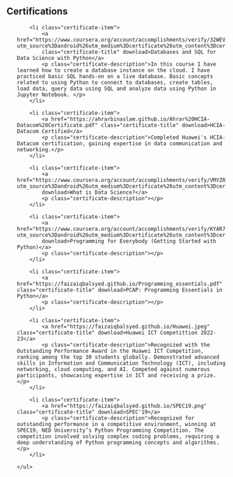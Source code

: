   <!-- Certificates Section -->
<section class="certificates-section">
    <h1>Certifications</h1>
    <ul class="certificates-list">
        
        <li class="certificate-item">  
            <a href="https://www.coursera.org/account/accomplishments/verify/32WEVBMYNA54?utm_source%3Dandroid%26utm_medium%3Dcertificate%26utm_content%3Dcert_image%26utm_campaign%3Dsharing_cta%26utm_product%3Dcourse" 
            class="certificate-title" download>Databases and SQL for Data Science with Python</a>
            <p class="certificate-description">In this course I have learned how to create a database instance on the cloud. I have practiced basic SQL hands-on on a live database. Basic concepts related to using Python to connect to databases, create tables, load data, query data using SQL and analyze data using Python in Jupyter Notebook. </p>   
        </li>
        
        <li class="certificate-item">
            <a href="https://ahrarbinaslam.github.io/Ahrar%20HCIA-Datacom%20Certificate.pdf" class="certificate-title" download>HCIA-Datacom Certified</a>
            <p class="certificate-description">Completed Huawei's HCIA-Datacom certification, gaining expertise in data communication and networking.</p>
        </li>
        
        <li class="certificate-item">
            <a href="https://www.coursera.org/account/accomplishments/verify/VMYZRFLMRN7Z?utm_source%3Dandroid%26utm_medium%3Dcertificate%26utm_content%3Dcert_image%26utm_campaign%3Dsharing_cta%26utm_product%3Dcourse" 
            download>What is Data Science?</a>
            <p class="certificate-description"></p>
        </li>
        
        <li class="certificate-item">
            <a href="https://www.coursera.org/account/accomplishments/verify/KYAR73DYYANJ?utm_source%3Dandroid%26utm_medium%3Dcertificate%26utm_content%3Dcert_image%26utm_campaign%3Dsharing_cta%26utm_product%3Dcourse" 
            download>Programming for Everybody (Getting Started with Python)</a>
            <p class="certificate-description"></p>
        </li>
        
        <li class="certificate-item">
            <a href="https://faizaiqbalsyed.github.io/Programming_essentials.pdf" class="certificate-title" download>PCAP: Programming Essentials in Python</a>
            <p class="certificate-description"></p>
        </li>

        <li class="certificate-item">
            <a href="https://faizaiqbalsyed.github.io/Huawei.jpeg" class="certificate-title" download>Huawei ICT Competittion 2022-23</a>
            <p class="certificate-description">Recognized with the Outstanding Performance Award in the Huawei ICT Competition, ranking among the top 30 students globally. Demonstrated advanced skills in Information and Communication Technology (ICT), including networking, cloud computing, and AI. Competed against numerous participants, showcasing expertise in ICT and receiving a prize.</p>
        </li>

        <li class="certificate-item">
            <a href="https://faizaiqbalsyed.github.io/SPEC19.png" class="certificate-title" download>SPEC'19</a>
            <p class="certificate-description">Recognized for outstanding performance in a competitive environment, winning at SPEC19, NED University’s Python Programming Competition. The competition involved solving complex coding problems, requiring a deep understanding of Python programming concepts and algorithms.</p>
        </li>
        
    </ul>
</section>

